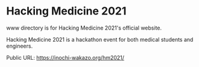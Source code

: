 # Hacking Medicine 2021
www directory is for Hacking Medicine 2021's official website.

Hacking Medicine 2021 is a hackathon event for both medical students and engineers.

Public URL: https://inochi-wakazo.org/hm2021/
